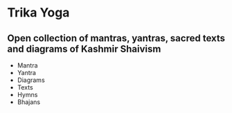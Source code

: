 # Trika Yoga

## Open collection of mantras, yantras, sacred texts and diagrams of Kashmir Shaivism


- Mantra
- Yantra
- Diagrams
- Texts
- Hymns
- Bhajans
